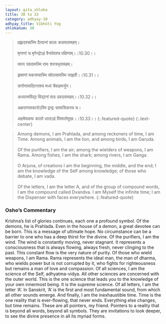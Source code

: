 ```yaml
---
layout: gita_shloka
title: 30 to 33
category: adhyay-10
adhyay_title: Vibhūti Yog
shlokanum: 30
---
```


> प्रह्लादश्चास्मि दैत्यानां कालः कलयतामहम्।<br><br>मृगाणां च मृगेन्द्रोऽहं वैनतेयश्च पक्षिणाम्।।10.30।।<br><br>पवनः पवतामस्मि रामः शस्त्रभृतामहम्।<br><br>झषाणां मकरश्चास्मि स्रोतसामस्मि जाह्नवी।।10.31।।<br><br>सर्गाणामादिरन्तश्च मध्यं चैवाहमर्जुन।<br><br>अध्यात्मविद्या विद्यानां वादः प्रवदतामहम्।।10.32।।<br><br>अक्षराणामकारोऽस्मि द्वन्द्वः सामासिकस्य च।<br><br>अहमेवाक्षयः कालो धाताऽहं विश्वतोमुखः।।10.33।।
{:.featured-quote} 
{:.text-center}

> Among demons, I am Prahlada, and among reckoners of time, I am Time. Among animals, I am the lion, and among birds, I am Garuda.<br><br>Of the purifiers, I am the air; among the wielders of weapons, I am Rama. Among fishes, I am the shark; among rivers, I am Ganga.<br><br>O Arjuna, of creations I am the beginning, the middle, and the end; I am the knowledge of the Self among knowledge; of those who debate, I am vada.<br><br>Of the letters, I am the letter A, and of the group of compound words, I am the compound called Dvandva. I am Myself the infinite time; I am the Dispenser with faces everywhere.
{:.featured-quote}

### Osho’s Commentary
Krishna’s list of glories continues, each one a profound symbol.
Of the demons, he is Prahlada. Even in the house of a demon, a great devotee can be born. This is a message of ultimate hope. No circumstance can be a barrier to one who has a deep thirst for the divine.
Of the purifiers, I am the wind. The wind is constantly moving, never stagnant. It represents a consciousness that is always flowing, always fresh, never clinging to the past. This constant flow is the very nature of purity.
Of those who wield weapons, I am Rama. Rama represents the ideal man, the man of dharma, who wields power but is not corrupted by it, who fights for righteousness but remains a man of love and compassion.
Of all sciences, I am the science of the Self, adhyatma-vidya. All other sciences are concerned with the outer world. This is the one science that leads you to the knowledge of your own innermost being. It is the supreme science.
Of all letters, I am the letter ‘A’. In Sanskrit, ‘A’ is the first and most fundamental sound, from which all other sounds emerge.
And finally, I am the inexhaustible time. Time is the one reality that is ever-flowing, that never ends. Everything else changes, but time remains.
These are all pointers, my friend. Pointers to a reality that is beyond all words, beyond all symbols. They are invitations to look deeper, to see the divine presence in all its myriad forms.
